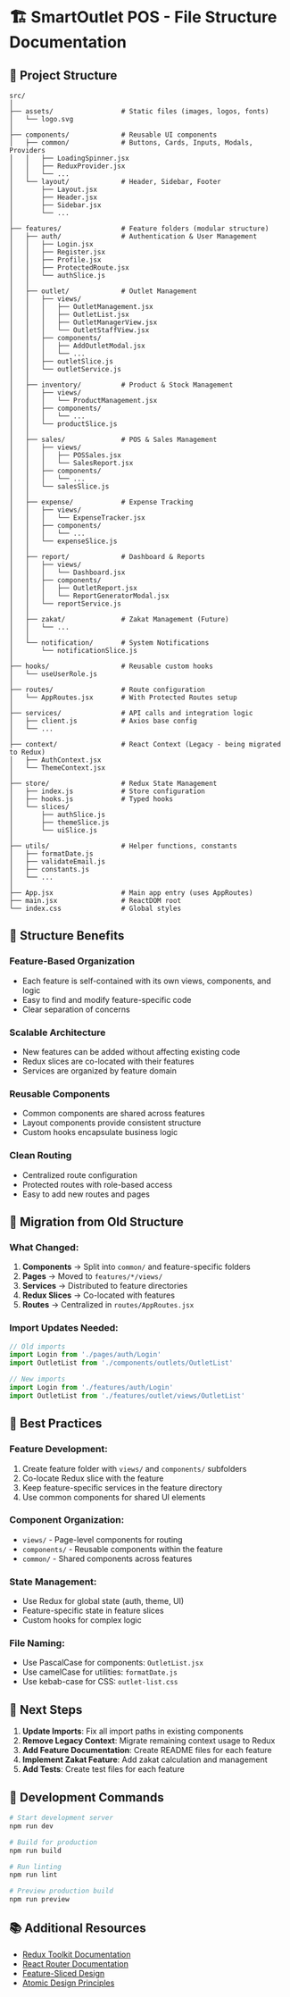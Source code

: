 # 🏗️ SmartOutlet POS - File Structure Documentation

## 📁 Project Structure

```
src/
│
├── assets/                 # Static files (images, logos, fonts)
│   └── logo.svg
│
├── components/             # Reusable UI components
│   ├── common/             # Buttons, Cards, Inputs, Modals, Providers
│   │   ├── LoadingSpinner.jsx
│   │   ├── ReduxProvider.jsx
│   │   └── ...
│   └── layout/             # Header, Sidebar, Footer
│       ├── Layout.jsx
│       ├── Header.jsx
│       ├── Sidebar.jsx
│       └── ...
│
├── features/               # Feature folders (modular structure)
│   ├── auth/               # Authentication & User Management
│   │   ├── Login.jsx
│   │   ├── Register.jsx
│   │   ├── Profile.jsx
│   │   ├── ProtectedRoute.jsx
│   │   └── authSlice.js
│   │
│   ├── outlet/             # Outlet Management
│   │   ├── views/
│   │   │   ├── OutletManagement.jsx
│   │   │   ├── OutletList.jsx
│   │   │   ├── OutletManagerView.jsx
│   │   │   └── OutletStaffView.jsx
│   │   ├── components/
│   │   │   ├── AddOutletModal.jsx
│   │   │   └── ...
│   │   ├── outletSlice.js
│   │   └── outletService.js
│   │
│   ├── inventory/          # Product & Stock Management
│   │   ├── views/
│   │   │   └── ProductManagement.jsx
│   │   ├── components/
│   │   │   └── ...
│   │   └── productSlice.js
│   │
│   ├── sales/              # POS & Sales Management
│   │   ├── views/
│   │   │   ├── POSSales.jsx
│   │   │   └── SalesReport.jsx
│   │   ├── components/
│   │   │   └── ...
│   │   └── salesSlice.js
│   │
│   ├── expense/            # Expense Tracking
│   │   ├── views/
│   │   │   └── ExpenseTracker.jsx
│   │   ├── components/
│   │   │   └── ...
│   │   └── expenseSlice.js
│   │
│   ├── report/             # Dashboard & Reports
│   │   ├── views/
│   │   │   └── Dashboard.jsx
│   │   ├── components/
│   │   │   ├── OutletReport.jsx
│   │   │   └── ReportGeneratorModal.jsx
│   │   └── reportService.js
│   │
│   ├── zakat/              # Zakat Management (Future)
│   │   └── ...
│   │
│   └── notification/       # System Notifications
│       └── notificationSlice.js
│
├── hooks/                  # Reusable custom hooks
│   └── useUserRole.js
│
├── routes/                 # Route configuration
│   └── AppRoutes.jsx       # With Protected Routes setup
│
├── services/               # API calls and integration logic
│   ├── client.js           # Axios base config
│   └── ...
│
├── context/                # React Context (Legacy - being migrated to Redux)
│   ├── AuthContext.jsx
│   └── ThemeContext.jsx
│
├── store/                  # Redux State Management
│   ├── index.js            # Store configuration
│   ├── hooks.js            # Typed hooks
│   └── slices/
│       ├── authSlice.js
│       ├── themeSlice.js
│       └── uiSlice.js
│
├── utils/                  # Helper functions, constants
│   ├── formatDate.js
│   ├── validateEmail.js
│   ├── constants.js
│   └── ...
│
├── App.jsx                 # Main app entry (uses AppRoutes)
├── main.jsx                # ReactDOM root
└── index.css               # Global styles
```

## 🎯 Structure Benefits

### **Feature-Based Organization**
- Each feature is self-contained with its own views, components, and logic
- Easy to find and modify feature-specific code
- Clear separation of concerns

### **Scalable Architecture**
- New features can be added without affecting existing code
- Redux slices are co-located with their features
- Services are organized by feature domain

### **Reusable Components**
- Common components are shared across features
- Layout components provide consistent structure
- Custom hooks encapsulate business logic

### **Clean Routing**
- Centralized route configuration
- Protected routes with role-based access
- Easy to add new routes and pages

## 🔄 Migration from Old Structure

### **What Changed:**
1. **Components** → Split into `common/` and feature-specific folders
2. **Pages** → Moved to `features/*/views/`
3. **Services** → Distributed to feature directories
4. **Redux Slices** → Co-located with features
5. **Routes** → Centralized in `routes/AppRoutes.jsx`

### **Import Updates Needed:**
```javascript
// Old imports
import Login from './pages/auth/Login'
import OutletList from './components/outlets/OutletList'

// New imports
import Login from './features/auth/Login'
import OutletList from './features/outlet/views/OutletList'
```

## 🚀 Best Practices

### **Feature Development:**
1. Create feature folder with `views/` and `components/` subfolders
2. Co-locate Redux slice with the feature
3. Keep feature-specific services in the feature directory
4. Use common components for shared UI elements

### **Component Organization:**
- `views/` - Page-level components for routing
- `components/` - Reusable components within the feature
- `common/` - Shared components across features

### **State Management:**
- Use Redux for global state (auth, theme, UI)
- Feature-specific state in feature slices
- Custom hooks for complex logic

### **File Naming:**
- Use PascalCase for components: `OutletList.jsx`
- Use camelCase for utilities: `formatDate.js`
- Use kebab-case for CSS: `outlet-list.css`

## 📝 Next Steps

1. **Update Imports**: Fix all import paths in existing components
2. **Remove Legacy Context**: Migrate remaining context usage to Redux
3. **Add Feature Documentation**: Create README files for each feature
4. **Implement Zakat Feature**: Add zakat calculation and management
5. **Add Tests**: Create test files for each feature

## 🔧 Development Commands

```bash
# Start development server
npm run dev

# Build for production
npm run build

# Run linting
npm run lint

# Preview production build
npm run preview
```

## 📚 Additional Resources

- [Redux Toolkit Documentation](https://redux-toolkit.js.org/)
- [React Router Documentation](https://reactrouter.com/)
- [Feature-Sliced Design](https://feature-sliced.design/)
- [Atomic Design Principles](https://bradfrost.com/blog/post/atomic-web-design/) 